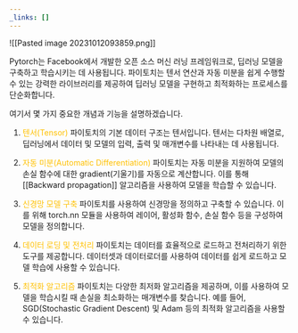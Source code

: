 ```yaml
---
_links: []
---
```

![[Pasted image 20231012093859.png]]

Pytorch는 Facebook에서 개발한 오픈 소스 머신 러닝 프레임워크로, 딥러닝 모델을 구축하고 학습시키는 데 사용됩니다. 파이토치는 텐서 연산과 자동 미분을 쉽게 수행할 수 있는 강력한 라이브러리를 제공하여 딥러닝 모델을 구현하고 최적화하는 프로세스를 단순화합니다.

여기서 몇 가지 중요한 개념과 기능을 설명하겠습니다.

1. <font color="#ffc000">텐서(Tensor)</font>
파이토치의 기본 데이터 구조는 텐서입니다. 텐서는 다차원 배열로, 딥러닝에서 데이터 및 모델의 입력, 출력 및 매개변수를 나타내는 데 사용됩니다.

2. <font color="#ffc000">자동 미분(Automatic Differentiation)</font>
파이토치는 자동 미분을 지원하여 모델의 손실 함수에 대한 gradient(기울기)를 자동으로 계산합니다. 이를 통해 [[Backward propagation]] 알고리즘을 사용하여 모델을 학습할 수 있습니다.

3. <font color="#ffc000">신경망 모델 구축</font>
파이토치를 사용하여 신경망을 정의하고 구축할 수 있습니다. 이를 위해 torch.nn 모듈을 사용하여 레이어, 활성화 함수, 손실 함수 등을 구성하여 모델을 정의합니다.

4. <font color="#ffc000">데이터 로딩 및 전처리</font>
파이토치는 데이터를 효율적으로 로드하고 전처리하기 위한 도구를 제공합니다. 데이터셋과 데이터로더를 사용하여 데이터를 쉽게 로드하고 모델 학습에 사용할 수 있습니다.

5. <font color="#ffc000">최적화 알고리즘</font>
파이토치는 다양한 최저화 알고리즘을 제공하며, 이를 사용하여 모델을 학습시킬 때 손실을 최소화하는 매개변수를 찾습니다. 예를 들어, SGD(Stochastic Gradient Descent) 및 Adam 등의 최적화 알고리즘을 사용할 수 있습니다.